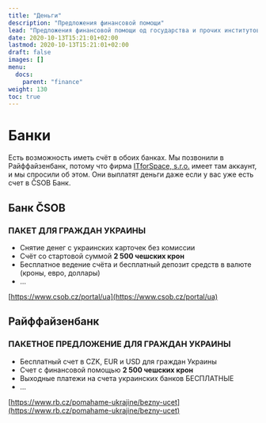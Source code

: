 ```yaml
---
title: "Деньги"
description: "Предложения финансовой помощи"
lead: "Предложения финансовой помощи од государства и прочих институтов."
date: 2020-10-13T15:21:01+02:00
lastmod: 2020-10-13T15:21:01+02:00
draft: false
images: []
menu:
  docs:
    parent: "finance"
weight: 130
toc: true
---
```

# Банки
Есть возможность иметь счёт в обоих банках. Мы позвонили в Райффайзенбанк, потому что фирма [ITforSpace, s.r.o.](https://www.itforspace.com) имеет там аккаунт, и мы спросили об этом. Они выплатят деньги даже если у вас уже есть счет в ČSOB Банк.

## Банк ČSOB
### ПАКЕТ ДЛЯ ГРАЖДАН УКРАИНЫ


* Снятие денег с украинских карточек без комиссии
* Счёт со стартовой суммой **2 500 чешских крон**
* Бесплатное ведение счёта и бесплатный депозит средств в валюте (кроны, евро, доллары)
* ...

[https://www.csob.cz/portal/ua](https://www.csob.cz/portal/ua)

## Райффайзенбанк
### ПАКЕТНОЕ ПРЕДЛОЖЕНИЕ ДЛЯ ГРАЖДАН УКРАИНЫ
* Бесплатный счет в CZK, EUR и USD для граждан Украины
* Счет с финансовой помощью **2 500 чешских крон**
* Выходные платежи на счета украинских банков БЕСПЛАТНЫЕ
* ...

[https://www.rb.cz/pomahame-ukrajine/bezny-ucet](https://www.rb.cz/pomahame-ukrajine/bezny-ucet)
